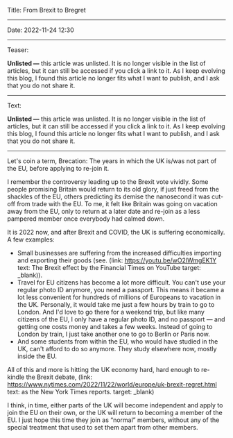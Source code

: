 Title: From Brexit to Bregret

----

Date: 2022-11-24 12:30

----

Teaser:

**Unlisted —** this article was unlisted. It is no longer visible in the list of articles, but it can still be accessed if you click a link to it. As I keep evolving this blog, I found this article no longer fits what I want to publish, and I ask that you do not share it.

----

Text:

**Unlisted —** this article was unlisted. It is no longer visible in the list of articles, but it can still be accessed if you click a link to it. As I keep evolving this blog, I found this article no longer fits what I want to publish, and I ask that you do not share it.

---

Let's coin a term, Brecation: The years in which the UK is/was not part of the EU, before applying to re-join it.

I remember the controversy leading up to the Brexit vote vividly. Some people promising Britain would return to its old glory, if just freed from the shackles of the EU, others predicting its demise the nanosecond it was cut-off from trade with the EU. To me, it felt like Britain was going on vacation away from the EU, only to return at a later date and re-join as a less pampered member once everybody had calmed down.

It is 2022 now, and after Brexit and COVID, the UK is suffering economically. A few examples:

- Small businesses are suffering from the increased difficulties importing and exporting their goods (see. (link: https://youtu.be/wO2lWmgEK1Y text: The Brexit effect by the Financial Times on YouTube target: _blank)).
- Travel for EU citizens has become a lot more difficult. You can't use your regular photo ID anymore, you need a passport. This means it became a lot less convenient for hundreds of millions of Europeans to vacation in the UK. Personally, it would take me just a few hours by train to go to London. And I'd love to go there for a weekend trip, but like many citizens of the EU, I only have a regular photo ID, and no passport — and getting one costs money and takes a few weeks. Instead of going to London by train, I just take another one to go to Berlin or Paris now.
- And some students from within the EU, who would have studied in the UK, can't afford to do so anymore. They study elsewhere now, mostly inside the EU.

All of this and more is hitting the UK economy hard, hard enough to re-kindle the Brexit debate, (link: https://www.nytimes.com/2022/11/22/world/europe/uk-brexit-regret.html text: as the New York Times reports. target: _blank)

I think, in time, either parts of the UK will become independent and apply to join the EU on their own, or the UK will return to becoming a member of the EU. I just hope this time they join as “normal” members, without any of the special treatment that used to set them apart from other members.